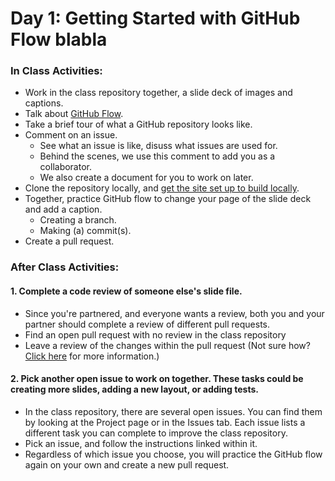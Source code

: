 # Day 1: Getting Started with GitHub Flow blabla

### In Class Activities:
- Work in the class repository together, a slide deck of images and captions.
- Talk about [GitHub Flow](https://guides.github.com/introduction/flow/).
- Take a brief tour of what a GitHub repository looks like.
- Comment on an issue.
  - See what an issue is like, disuss what issues are used for.
  - Behind the scenes, we use this comment to add you as a collaborator.
  - We also create a document for you to work on later.
- Clone the repository locally, and [get the site set up to build locally](https://github.com/githubtraining/caption-this#instructions-local-setup).
- Together, practice GitHub flow to change your page of the slide deck and add a caption.
  - Creating a branch.
  - Making (a) commit(s).
- Create a pull request.

### After Class Activities:

#### 1. Complete a code review of someone else's slide file.
  - Since you're partnered, and everyone wants a review, both you and your partner should complete a review of different pull requests.
  - Find an open pull request with no review in the class repository
  - Leave a review of the changes within the pull request (Not sure how? [Click here](https://help.github.com/articles/about-pull-request-reviews/) for more information.)

#### 2. Pick another open issue to work on together. These tasks could be creating more slides, adding a new layout, or adding tests.
  - In the class repository, there are several open issues. You can find them by looking at the Project page or in the Issues tab. Each issue lists a different task you can complete to improve the class repository. 
  - Pick an issue, and follow the instructions linked within it. 
  - Regardless of which issue you choose, you will practice the GitHub flow again on your own and create a new pull request.

